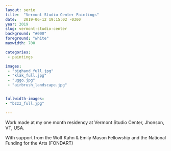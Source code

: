 ```yaml
---
layout: serie
title:  "Vermont Studio Center Paintings"
date:   2019-06-12 19:15:02 -0300
year: 2019
slug: vermont-studio-center
background: "#000"
foreground: "white"
maxwidth: 700

categories:
 - paintings

images:
 - "bighand_full.jpg"
 - "klak_full.jpg"
 - "uggo.jpg"
 - "airbrush_landscape.jpg"


fullwidth-images:
- "bzzz_full.jpg"

---
```


Work made at my one month residency at Vermont Studio Center, Jhonson, VT, USA.

With support from the Wolf Kahn & Emily Mason Fellowship and the National Funding for the Arts (FONDART)